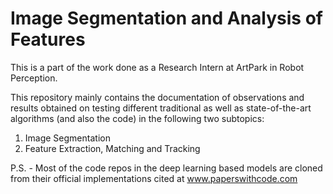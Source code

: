 # Image Segmentation and Analysis of Features
This is a part of the work done as a Research Intern at ArtPark in Robot Perception.

This repository mainly contains the documentation of observations and results obtained on testing different traditional as well as state-of-the-art algorithms (and also the code) in the following two subtopics:

1. Image Segmentation
2. Feature Extraction, Matching and Tracking


P.S. - Most of the code repos in the deep learning based models are cloned from their official implementations cited at www.paperswithcode.com
